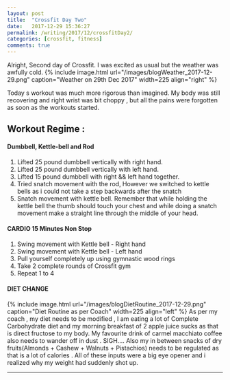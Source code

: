 ```yaml
---
layout: post
title:  "Crossfit Day Two"
date:   2017-12-29 15:36:27
permalink: /writing/2017/12/crossfitDay2/
categories: [crossfit, fitness]
comments: true
---
```

Alright, Second day of Crossfit.  I was excited as usual but the weather was awfully cold.
{% include image.html url="/images/blogWeather_2017-12-29.png"
caption="Weather on 29th Dec 2017" width=225 align="right" %}

Today s workout was much more rigorous than imagined. My body was still recovering and right wrist was bit choppy , but all the pains were forgotten as soon as the  workouts started.

Workout Regime :
-------------
#### **Dumbbell, Kettle-bell and Rod**
1. Lifted 25 pound dumbbell vertically with right hand.
2. Lifted 25 pound dumbbell vertically with left hand.
3. Lifted 15 pound dumbbell with right && left hand together.
4. Tried snatch movement with the rod, However we switched to kettle bells as i could not take a step backwards after the snatch
5. Snatch movement with kettle bell. Remember that while holding the kettle bell the thumb should touch your chest and while doing a snatch movement make a straight line through the middle of your head.

#### **CARDIO 15 Minutes Non Stop**
1. Swing movement with Kettle bell - Right hand
2. Swing movement with Kettle bell - Left hand
3. Pull yourself completely up using gymnastic wood rings
4. Take 2 complete rounds of Crossfit gym
5. Repeat 1 to 4

#### **DIET CHANGE**
{% include image.html url="/images/blogDietRoutine_2017-12-29.png"
caption="Diet Routine as per Coach" width=225 align="left" %}
As per my coach , my diet needs to be modified , I am eating a lot of Complete Carbohydrate diet and my morning breakfast of 2 apple juice sucks as that is direct fructose to my body. My favourite drink of carmel macchiato coffee also needs to wander off in dust . SIGH.... Also my in between snacks of dry fruits(Almonds + Cashew + Walnuts + Pistachios) needs to be regulated as that is a lot of calories . All of these inputs were a big eye opener and i realized why my weight had suddenly shot up.

----------